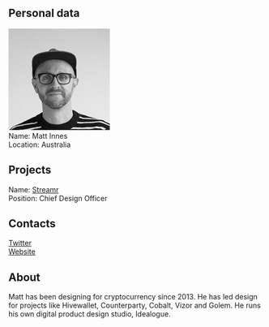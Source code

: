 ## Personal data
![matt innes photo](photo/matt_innes.jpg)  
Name:   Matt Innes  
Location: Australia  
## Projects 
Name: [Streamr](../projects/streamr.md)  
Position: Chief Design Officer   
## Contacts  
[Twitter](https://twitter.com/matt_innes)  
[Website](http://www.idealogue.io/)
## About
Matt has been designing for cryptocurrency since 2013. He has led design for projects like Hivewallet, Counterparty, Cobalt, Vizor and Golem. He runs his own digital product design studio, Idealogue.
